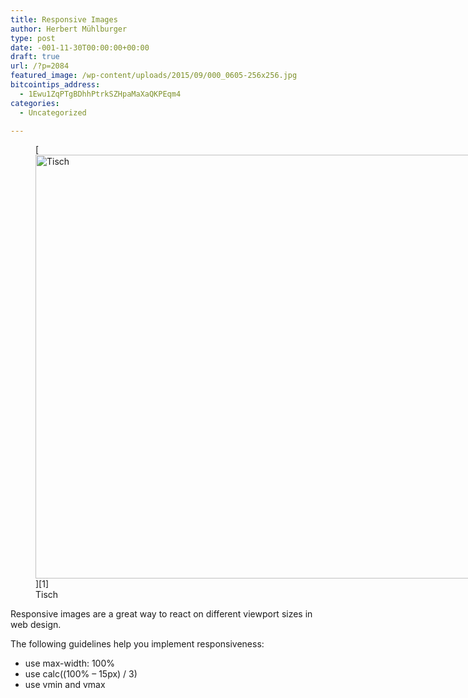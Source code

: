 ```yaml
---
title: Responsive Images
author: Herbert Mühlburger
type: post
date: -001-11-30T00:00:00+00:00
draft: true
url: /?p=2084
featured_image: /wp-content/uploads/2015/09/000_0605-256x256.jpg
bitcointips_address:
  - 1Ewu1ZqPTgBDhhPtrkSZHpaMaXaQKPEqm4
categories:
  - Uncategorized

---
```

<figure id="attachment_2092" style="width: 1024px" class="wp-caption aligncenter">[<img class="wp-image-2092 size-large" src="https://blog.muehlburger.at/wp-content/uploads/2015/09/000_0605-1024x678.jpg" srcset="https://blog.muehlburger.at/wp-content/uploads/2015/09/000_0605-300x199.jpg 300w, https://blog.muehlburger.at/wp-content/uploads/2015/09/000_0605-1024x678.jpg 1024w, https://blog.muehlburger.at/wp-content/uploads/2015/09/000_0605-192x127.jpg 192w, https://blog.muehlburger.at/wp-content/uploads/2015/09/000_0605.jpg 4928w" alt="Tisch" width="1024" height="678" data-sizes="(max-width: 1024px) 100vw, 1024px" />][1]<figcaption class="wp-caption-text">Tisch</figcaption></figure> 

Responsive images are a great way to react on different viewport sizes in web design.

The following guidelines help you implement responsiveness:

  * use max-width: 100%
  * use calc((100% &#8211; 15px) / 3)
  * use vmin and vmax

 [1]: https://blog.muehlburger.at/wp-content/uploads/2015/09/000_0605.jpg